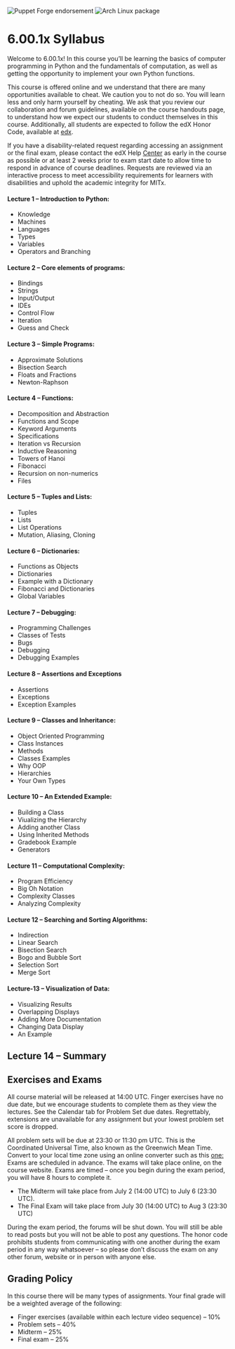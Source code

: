 ![Puppet Forge endorsement](https://img.shields.io/puppetforge/e/mushahidmehdi/MITx-6.00.1x?style=plastic)
![Arch Linux package](https://img.shields.io/archlinux/v/core/x86_64/pacman)

# 6.00.1x Syllabus
Welcome to 6.00.1x! In this course you’ll be learning the basics of computer
programming in Python and the fundamentals of computation, as well as getting the
opportunity to implement your own Python functions.

This course is offered online and we understand that there are many opportunities
available to cheat. We caution you to not do so. You will learn less and only harm
yourself by cheating. We ask that you review our collaboration and forum guidelines,
available on the course handouts page, to understand how we expect our students to
conduct themselves in this course. Additionally, all students are expected to follow the
edX Honor Code, available at [edx](https://www.edx.org/honor).

If you have a disability-related request regarding accessing an assignment or the final
exam, please contact the edX Help [Center](https://courses.edx.org/support/contact_us)
as early in the course as possible or at least 2 weeks prior to exam start date to allow
time to respond in advance of course deadlines. Requests are reviewed via an
interactive process to meet accessibility requirements for learners with disabilities and
uphold the academic integrity for MITx.

#### Lecture 1 – Introduction to Python:
- Knowledge
- Machines
- Languages
- Types
- Variables
- Operators and Branching

#### Lecture 2 – Core elements of programs:
- Bindings
- Strings
- Input/Output
- IDEs
- Control Flow
- Iteration
- Guess and Check

#### Lecture 3 – Simple Programs:
- Approximate Solutions
- Bisection Search
- Floats and Fractions
- Newton-Raphson

#### Lecture 4 – Functions:
- Decomposition and Abstraction
- Functions and Scope
- Keyword Arguments
- Specifications
- Iteration vs Recursion
- Inductive Reasoning
- Towers of Hanoi
- Fibonacci
- Recursion on non-numerics
- Files

#### Lecture 5 – Tuples and Lists:
- Tuples
- Lists
- List Operations
- Mutation, Aliasing, Cloning

#### Lecture 6 – Dictionaries:
- Functions as Objects
- Dictionaries
- Example with a Dictionary
- Fibonacci and Dictionaries
- Global Variables

#### Lecture 7 – Debugging:
- Programming Challenges
- Classes of Tests
- Bugs
- Debugging
- Debugging Examples


#### Lecture 8 – Assertions and Exceptions
- Assertions
- Exceptions
- Exception Examples

#### Lecture 9 – Classes and Inheritance:
- Object Oriented Programming
- Class Instances
- Methods
- Classes Examples
- Why OOP
- Hierarchies
- Your Own Types

#### Lecture 10 – An Extended Example:
- Building a Class
- Viualizing the Hierarchy
- Adding another Class
- Using Inherited Methods
- Gradebook Example
- Generators

#### Lecture 11 – Computational Complexity:
- Program Efficiency
- Big Oh Notation
- Complexity Classes
- Analyzing Complexity

#### Lecture 12 – Searching and Sorting Algorithms:
- Indirection
- Linear Search
- Bisection Search
- Bogo and Bubble Sort
- Selection Sort
- Merge Sort

#### Lecture-13 – Visualization of Data:
- Visualizing Results
- Overlapping Displays
- Adding More Documentation
- Changing Data Display
- An Example


## Lecture 14 – Summary



##  Exercises and Exams
All course material will be released at 14:00 UTC. Finger exercises have no due date, but
we encourage students to complete them as they view the lectures. See the Calendar
tab for Problem Set due dates. Regrettably, extensions are unavailable for any
assignment but your lowest problem set score is dropped.

All problem sets will be due at 23:30 or 11:30 pm UTC. This is the Coordinated Universal
Time, also known as the Greenwich Mean Time. Convert to your local time zone using
an online converter such as this [one:](http://www.timeanddate.com/worldclock/converter.html)
Exams are scheduled in advance. The exams will take place online, on the course
website. Exams are timed – once you begin during the exam period, you will have 8
hours to complete it.
- The Midterm will take place from July 2 (14:00 UTC) to July 6 (23:30 UTC).
- The Final Exam will take place from July 30 (14:00 UTC) to Aug 3 (23:30 UTC)

During the exam period, the forums will be shut down. You will still be able to read
posts but you will not be able to post any questions. The honor code prohibits students
from communicating with one another during the exam period in any way whatsoever –
so please don’t discuss the exam on any other forum, website or in person with anyone
else. 


## Grading Policy
In this course there will be many types of assignments. Your final grade will be a
weighted average of the following:
- Finger exercises (available within each lecture video sequence) – 10%
- Problem sets – 40%
- Midterm – 25%
- Final exam – 25%







